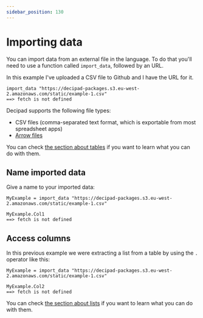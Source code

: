 ```yaml
---
sidebar_position: 130
---
```


# Importing data

You can import data from an external file in the language. To do that you'll need to use a function called `import_data`, followed by an URL.

In this example I've uploaded a CSV file to Github and I have the URL for it.

```deci live
import_data "https://decipad-packages.s3.eu-west-2.amazonaws.com/static/example-1.csv"
==> fetch is not defined
```

Decipad supports the following file types:

- CSV files (comma-separated text format, which is exportable from most spreadsheet apps)
- [Arrow files](https://arrow.apache.org)

You can check [the section about tables](/docs/organising-your-data/tables) if you want to learn what you can do with them.

## Name imported data

Give a name to your imported data:

```deci live
MyExample = import_data "https://decipad-packages.s3.eu-west-2.amazonaws.com/static/example-1.csv"

MyExample.Col1
==> fetch is not defined
```

## Access columns

In this previous example we were extracting a list from a table by using the `.` operator like this:

```deci live
MyExample = import_data "https://decipad-packages.s3.eu-west-2.amazonaws.com/static/example-1.csv"

MyExample.Col2
==> fetch is not defined
```

You can check [the section about lists](/docs/organising-your-data/lists) if you want to learn what you can do with them.

